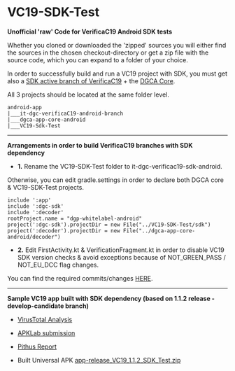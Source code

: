 # VC19-SDK-Test

**Unofficial 'raw' Code for VerificaC19 Android SDK tests**

Whether you cloned or downloaded the 'zipped' sources you will either find the sources in the chosen checkout-directory or get a zip file with the source code, which you can expand to a folder of your choice.

In order to successfully build and run a VC19 project with SDK, you must get also a [SDK active branch of VerificaC19](https://github.com/ministero-salute/it-dgc-verificaC19-android/branches/active) + the [DGCA Core](https://github.com/eu-digital-green-certificates/dgca-app-core-android). 

All 3 projects should be located at the same folder level. 

```
android-app
|___it-dgc-verificaC19-android-branch
|___dgca-app-core-android
|___VC19-Sdk-Test
```

---------------------------------------------

**Arrangements in order to build VerificaC19 branches with SDK dependency**

- **1.** Rename the VC19-SDK-Test folder to it-dgc-verificac19-sdk-android. 

Otherwise, you can edit gradle.settings in order to declare both DGCA core & VC19-SDK-Test projects.

```
include ':app'
include ':dgc-sdk'
include ':decoder'
rootProject.name = "dgp-whitelabel-android"
project(':dgc-sdk').projectDir = new File("../VC19-SDK-Test/sdk")
project(':decoder').projectDir = new File("../dgca-app-core-android/decoder") 
```

- **2.** Edit FirstActivity.kt & VerificationFragment.kt in order to disable VC19 SDK version checks & avoid exceptions because of NOT_GREEN_PASS / NOT_EU_DCC flag changes.

You can find the required commits/changes [HERE](https://github.com/VC19bkp/it-dgc-verificaC19-android-SDKtest/commit/1c09aa810212afad1972bfe7a4c87af1369330a2).

---------------------------------------------

**Sample VC19 app built with SDK dependency (based on 1.1.2 release - develop-candidate branch)**

- [VirusTotal Analysis](https://www.virustotal.com/gui/file/7c212e218647f4cbbadb24a752999ea339587ee42223e704ef4206a345ae184f)

- [APKLab submission](https://apklab.io/apk.html?hash=7c212e218647f4cbbadb24a752999ea339587ee42223e704ef4206a345ae184f)

- [Pithus Report](https://beta.pithus.org/report/7c212e218647f4cbbadb24a752999ea339587ee42223e704ef4206a345ae184f)

- Built Universal APK
[app-release_VC19_1.1.2_SDK_Test.zip](https://github.com/VC19tests/VC19-SDK-Test/files/7324467/app-release_VC19_1.1.2_SDK_Test.zip)

